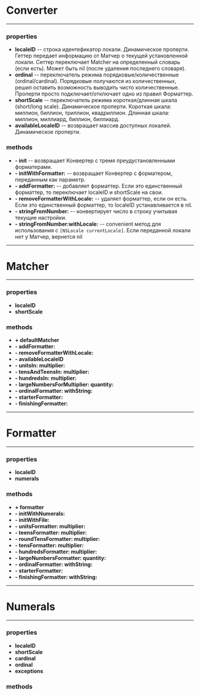 # Converter
---
### properties
* **localeID** -- строка идентефикатор локали. Динамическое проперти. Геттер передает информацию от Матчер о текущей установленной локали. Сеттер переключает Matcher на определенный словарь (если есть). Может быть nil (после удаления последнего словаря).
* **ordinal** -- переключатель режима порядковые/количественные (ordinal/cardinal). Порядковые получаются из количественных, решил оставить возможность выводить чисто количественные. Проперти просто подключает/отключает одно из правил Форматтер.
* **shortScale** -- переключатель режима короткая/длинная шкала (short/long scale). Динамическое проперти. Короткая шкала: миллион, биллион, триллион, квадриллион. Длинная шкала: миллион, миллиард, биллион, биллиард. 
* **availableLocaleID** -- возвращает массив доступных локалей. Динамическое проперти.

### methods
* **- init** -- возвращает Конвертер с тремя преудустановленными форматерами.
* **- initWithFormatter:** -- возвращает Конвертер с форматером, переданным как параметр.
* **- addFormatter:** -- добавляет форматтер. Если это единственный форматтер, то переключает localeID и shortScale на свои.
* **- removeFormatterWithLocale:** -- удаляет форматтер, если он есть. Если это единственный форматтер, то localeID устанавливается в nil.
* **- stringFromNumber:** -- конвертирует число в строку учитывая текущие настройки.
* **- stringFromNumber:withLocale:** -- convenient метод для использования с `[NSLocale currentLocale]`. Если переданной локали нет у Матчер, вернется nil

---
# Matcher
---
### properties
* **localeID**
* **shortScale**

### methods
* **+ defaultMatcher**
* **- addFormatter:**
* **- removeFormatterWithLocale:**
* **- availableLocaleID**
* **- unitsIn: multiplier:**
* **- tensAndTeensIn: multiplier:**
* **- hundredsIn: multiplier:**
* **- largeNumbersForMultiplier: quantity:**
* **- ordinalFormatter: withString:**
* **- starterFormatter:**
* **- finishingFormatter:**

---
# Formatter
---
### properties
* **localeID**
* **numerals**

### methods
* **+ formatter**
* **- initWithNumerals:**
* **- initWithFile:**
* **- unitsFormatter: multiplier:**
* **- teensFormatter: multiplier:**
* **- roundTensFormatter: multiplier:**
* **- tensFormatter: multiplier:**
* **- hundredsFormatter: multiplier:**
* **- largeNumbersFormatter: quantity:**
* **- ordinalFormatter: withString:**
* **- starterFormatter:**
* **- finishingFormatter: withString:**

---
# Numerals
---
### properties
* **localeID**
* **shortScale**
* **cardinal**
* **ordinal**
* **exceptions**

### methods

